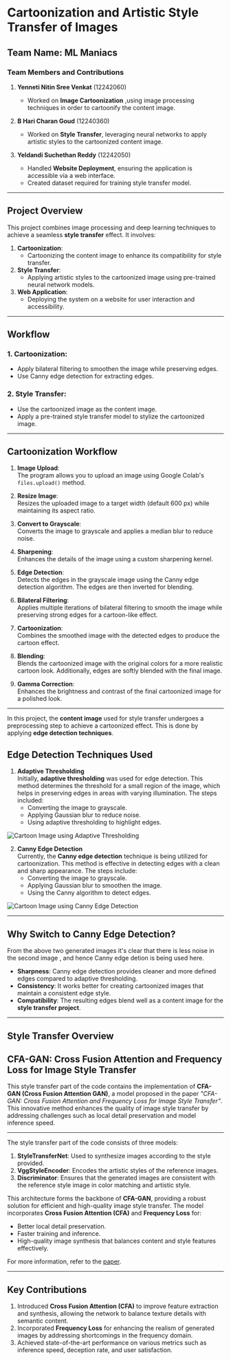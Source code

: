 # Cartoonization and Artistic Style Transfer of Images

## Team Name: ML Maniacs

### Team Members and Contributions
1. **Yenneti Nitin Sree Venkat** (12242060)  
   - Worked on **Image Cartoonization** ,using image processing techniques in order to cartoonify the content image.  
   
2. **B Hari Charan Goud** (12240360)  
   - Worked on **Style Transfer**, leveraging neural networks to apply artistic styles to the cartoonized content image.  
   
3. **Yeldandi Suchethan Reddy** (12242050)  
   - Handled **Website Deployment**, ensuring the application is accessible via a web interface.
   - Created dataset required for training style transfer model.

---
## Project Overview
This project combines image processing and deep learning techniques to achieve a seamless **style transfer** effect. It involves:
1. **Cartoonization**:
   - Cartoonizing the content image to enhance its compatibility for style transfer.
2. **Style Transfer**:
   - Applying artistic styles to the cartoonized image using pre-trained neural network models.
3. **Web Application**:
   - Deploying the system on a website for user interaction and accessibility.
     
---
## Workflow

### 1. Cartoonization:
   - Apply bilateral filtering to smoothen the image while preserving edges.
   - Use Canny edge detection for extracting edges.

### 2. Style Transfer:
   - Use the cartoonized image as the content image.
   - Apply a pre-trained style transfer model to stylize the cartoonized image.

---

## Cartoonization Workflow

1. **Image Upload**:  
   The program allows you to upload an image using Google Colab's `files.upload()` method.  

2. **Resize Image**:  
   Resizes the uploaded image to a target width (default 600 px) while maintaining its aspect ratio.  

3. **Convert to Grayscale**:  
   Converts the image to grayscale and applies a median blur to reduce noise.  

4. **Sharpening**:  
   Enhances the details of the image using a custom sharpening kernel.  

5. **Edge Detection**:  
   Detects the edges in the grayscale image using the Canny edge detection algorithm. The edges are then inverted for blending.  

6. **Bilateral Filtering**:  
   Applies multiple iterations of bilateral filtering to smooth the image while preserving strong edges for a cartoon-like effect.  

7. **Cartoonization**:  
   Combines the smoothed image with the detected edges to produce the cartoon effect.  

8. **Blending**:  
   Blends the cartoonized image with the original colors for a more realistic cartoon look. Additionally, edges are softly blended with the final image.  

9. **Gamma Correction**:  
   Enhances the brightness and contrast of the final cartoonized image for a polished look.  

---
In this project, the **content image** used for style transfer undergoes a preprocessing step to achieve a cartoonized effect. This is done by applying **edge detection techniques**.

## Edge Detection Techniques Used

1. **Adaptive Thresholding**  
   Initially, **adaptive thresholding** was used for edge detection. This method determines the threshold for a small region of the image, which helps in preserving edges in areas with varying illumination. The steps included:  
   - Converting the image to grayscale.
   - Applying Gaussian blur to reduce noise.
   - Using adaptive thresholding to highlight edges.
  
![Cartoon Image using Adaptive Thresholding](Cartoon_using_adaptive_thresholding.png)


2. **Canny Edge Detection**  
   Currently, the **Canny edge detection** technique is being utilized for cartoonization. This method is effective in detecting edges with a clean and sharp appearance. The steps include:  
   - Converting the image to grayscale.
   - Applying Gaussian blur to smoothen the image.
   - Using the Canny algorithm to detect edges.
     
![Cartoon Image using Canny Edge Detection](Cartoon_using_canny.png)

---

## Why Switch to Canny Edge Detection?
From the above two generated images it's clear that there is less noise in the second image , and hence Canny edge detion is being used here.

- **Sharpness**: Canny edge detection provides cleaner and more defined edges compared to adaptive thresholding.  
- **Consistency**: It works better for creating cartoonized images that maintain a consistent edge style.
- **Compatibility**: The resulting edges blend well as a content image for the **style transfer project**.

---
## Style Transfer Overview
## CFA-GAN: Cross Fusion Attention and Frequency Loss for Image Style Transfer

This style transfer part of the code contains the implementation of **CFA-GAN (Cross Fusion Attention GAN)**, a model proposed in the paper *"CFA-GAN: Cross Fusion Attention and Frequency Loss for Image Style Transfer"*. This innovative method enhances the quality of image style transfer by addressing challenges such as local detail preservation and model inference speed.

---

The style transfer part of the code consists of three models:  
1. **StyleTransferNet**: Used to synthesize images according to the style provided.  
2. **VggStyleEncoder**: Encodes the artistic styles of the reference images.  
3. **Discriminator**: Ensures that the generated images are consistent with the reference style image in color matching and artistic style.  

This architecture forms the backbone of **CFA-GAN**, providing a robust solution for efficient and high-quality image style transfer. The model incorporates **Cross Fusion Attention (CFA)** and **Frequency Loss** for:
- Better local detail preservation.
- Faster training and inference.
- High-quality image synthesis that balances content and style features effectively.

For more information, refer to the [paper](https://doi.org/10.1016/j.displa.2023.102588).

---

## Key Contributions
1. Introduced **Cross Fusion Attention (CFA)** to improve feature extraction and synthesis, allowing the network to balance texture details with semantic content.
2. Incorporated **Frequency Loss** for enhancing the realism of generated images by addressing shortcomings in the frequency domain.
3. Achieved state-of-the-art performance on various metrics such as inference speed, deception rate, and user satisfaction.






